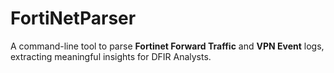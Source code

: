 # FortiNetParser
A command-line tool to parse **Fortinet Forward Traffic** and **VPN Event** logs, extracting meaningful insights for DFIR Analysts.
